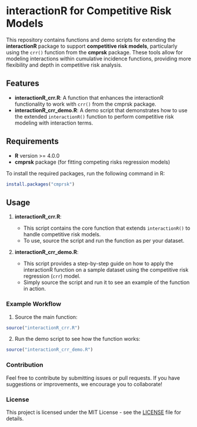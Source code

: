 
# interactionR for Competitive Risk Models

This repository contains functions and demo scripts for extending the **interactionR** package to support **competitive risk models**, particularly using the `crr()` function from the **cmprsk** package. These tools allow for modeling interactions within cumulative incidence functions, providing more flexibility and depth in competitive risk analysis.

## Features

- **interactionR_crr.R**: A function that enhances the interactionR functionality to work with `crr()` from the cmprsk package.
- **interactionR_crr_demo.R**: A demo script that demonstrates how to use the extended `interactionR()` function to perform competitive risk modeling with interaction terms.

## Requirements

- **R** version >= 4.0.0
- **cmprsk** package (for fitting competing risks regression models)

To install the required packages, run the following command in R:
```R
install.packages("cmprsk")
```

## Usage

1. **interactionR_crr.R**:
   - This script contains the core function that extends `interactionR()` to handle competitive risk models.
   - To use, source the script and run the function as per your dataset.

2. **interactionR_crr_demo.R**:
   - This script provides a step-by-step guide on how to apply the interactionR function on a sample dataset using the competitive risk regression (`crr`) model.
   - Simply source the script and run it to see an example of the function in action.

### Example Workflow

1. Source the main function:
```R
source("interactionR_crr.R")
```

2. Run the demo script to see how the function works:
```R
source("interactionR_crr_demo.R")
```

### Contribution

Feel free to contribute by submitting issues or pull requests. If you have suggestions or improvements, we encourage you to collaborate!

### License

This project is licensed under the MIT License - see the [LICENSE](LICENSE) file for details.
